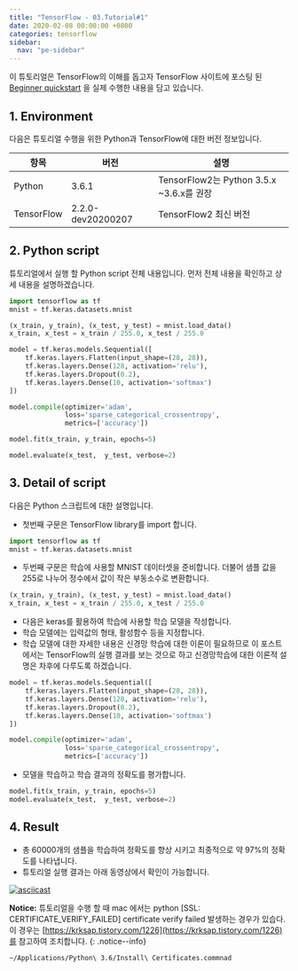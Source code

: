 ```yaml
---
title: "TensorFlow - 03.Tutorial#1"
date: 2020-02-08 00:00:00 +0800
categories: tensorflow
sidebar:
  nav: "pe-sidebar"
---
```


이 튜토리얼은 TensorFlow의 이해를 돕고자 TensorFlow 사이트에 포스팅 된 [Beginner quickstart](https://www.tensorflow.org/tutorials/quickstart/beginner)
을 실제 수행한 내용을 담고 있습니다.

## 1. Environment
다음은 튜토리얼 수행을 위한 Python과 TensorFlow에 대한 버전 정보입니다.

| 항목 | 버전 | 설명 |
| --- | --- | --- |
| Python | 3.6.1 | TensorFlow2는 Python 3.5.x ~3.6.x를 권장 |
| TensorFlow | 2.2.0-dev20200207 | TensorFlow2 최신 버전 |

## 2. Python script
튜토리얼에서 실행 할 Python script 전체 내용입니다. 먼저 전체 내용을 확인하고 상세 내용을 설명하겠습니다.

```python
import tensorflow as tf
mnist = tf.keras.datasets.mnist

(x_train, y_train), (x_test, y_test) = mnist.load_data()
x_train, x_test = x_train / 255.0, x_test / 255.0

model = tf.keras.models.Sequential([
    tf.keras.layers.Flatten(input_shape=(28, 28)),
    tf.keras.layers.Dense(128, activation='relu'),
    tf.keras.layers.Dropout(0.2),
    tf.keras.layers.Dense(10, activation='softmax')
])

model.compile(optimizer='adam',
              loss='sparse_categorical_crossentropy',
              metrics=['accuracy'])

model.fit(x_train, y_train, epochs=5)

model.evaluate(x_test,  y_test, verbose=2)
```

## 3. Detail of script
다음은 Python 스크립트에 대한 설명입니다.

- 첫번째 구문은 TensorFlow library를 import 합니다.

```python
import tensorflow as tf
mnist = tf.keras.datasets.mnist
```
- 두번째 구문은 학습에 사용할 MNIST 데이터셋을 준비합니다. 더불어 샘플 값을 255로 나누어 정수에서 값이 작은 부동소수로 변환합니다.

```python
(x_train, y_train), (x_test, y_test) = mnist.load_data()
x_train, x_test = x_train / 255.0, x_test / 255.0
```

- 다음은 keras를 활용하여 학습에 사용할 학습 모델을 작성합니다. <br>
- 학습 모델에는 입력값의 형태, 활성함수 등을 지정합니다. <br>
- 학습 모델에 대한 자세한 내용은 신경망 학습에 대한 이론이 필요하므로 이 포스트에서는 TensorFlow의 실행 결과를 보는 것으로 
하고 신경망학습에 대한 이론적 설명은 차후에 다루도록 하겠습니다.

```python
model = tf.keras.models.Sequential([
    tf.keras.layers.Flatten(input_shape=(28, 28)),
    tf.keras.layers.Dense(128, activation='relu'),
    tf.keras.layers.Dropout(0.2),
    tf.keras.layers.Dense(10, activation='softmax')
])

model.compile(optimizer='adam',
              loss='sparse_categorical_crossentropy',
              metrics=['accuracy'])
```

- 모델을 학습하고 학습 결과의 정확도를 평가합니다.

```python
model.fit(x_train, y_train, epochs=5)
model.evaluate(x_test,  y_test, verbose=2)
```

## 4. Result
- 총 60000개의 샘플을 학습하여 정확도를 향상 시키고 최종적으로 약 97%의 정확도를 나타냅니다. <br>
- 튜토리얼 실행 결과는 아래 동영상에서 확인이 가능합니다.

[![asciicast](https://asciinema.org/a/oeD9M85vF9knhbZwvLWzyPdCs.svg)](https://asciinema.org/a/oeD9M85vF9knhbZwvLWzyPdCs)

**Notice:** 튜토리얼을 수행 할 때 mac 에서는 python [SSL: CERTIFICATE_VERIFY_FAILED] certificate verify failed 발생하는 경우가 있습다. 이 경우는 [https://krksap.tistory.com/1226](https://krksap.tistory.com/1226)를
참고하여 조치합니다.
{: .notice--info}

```sh
~/Applications/Python\ 3.6/Install\ Certificates.commnad
```